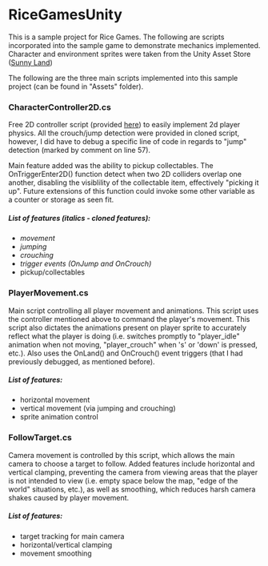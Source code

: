 # RiceGamesUnity
This is a sample project for Rice Games. The following are scripts incorporated into the sample game to demonstrate mechanics implemented. Character and environment sprites were taken from the Unity Asset Store ([Sunny Land](https://assetstore.unity.com/packages/2d/characters/sunny-land-103349))

The following are the three main scripts implemented into this sample project (can be found in "Assets" folder).

### CharacterController2D.cs
Free 2D controller script (provided [here](https://github.com/Brackeys/2D-Character-Controller)) to easily implement 2d player physics. All the crouch/jump detection were provided in cloned script, however, I did have to debug a specific line of code in regards to "jump" detection (marked by comment on line 57). 

Main feature added was the ability to pickup collectables. The OnTriggerEnter2D() function detect when two 2D colliders overlap one another, disabling the visiblility of the collectable item, effectively "picking it up". Future extensions of this function could invoke some other variable as a counter or storage as seen fit.

##### List of features (*italics* - cloned features):
* *movement*
* *jumping*
* *crouching*
* *trigger events (OnJump and OnCrouch)*
* pickup/collectables

### PlayerMovement.cs
Main script controlling all player movement and animations. This script uses the controller mentioned above to command the player's movement. This script also dictates the animations present on player sprite to accurately reflect what the player is doing (i.e. switches promptly to "player_idle" animation when not moving, "player_crouch" when 's' or 'down' is pressed, etc.). Also uses the OnLand() and OnCrouch() event triggers (that I had previously debugged, as mentioned before).

##### List of features:
* horizontal movement
* vertical movement (via jumping and crouching)
* sprite animation control

### FollowTarget.cs
Camera movement is controlled by this script, which allows the main camera to choose a target to follow. Added features include horizontal and vertical clamping, preventing the camera from viewing areas that the player is not intended to view (i.e. empty space below the map, "edge of the world" situations, etc.), as well as smoothing, which reduces harsh camera shakes caused by player movement.

##### List of features:
* target tracking for main camera
* horizontal/vertical clamping
* movement smoothing
